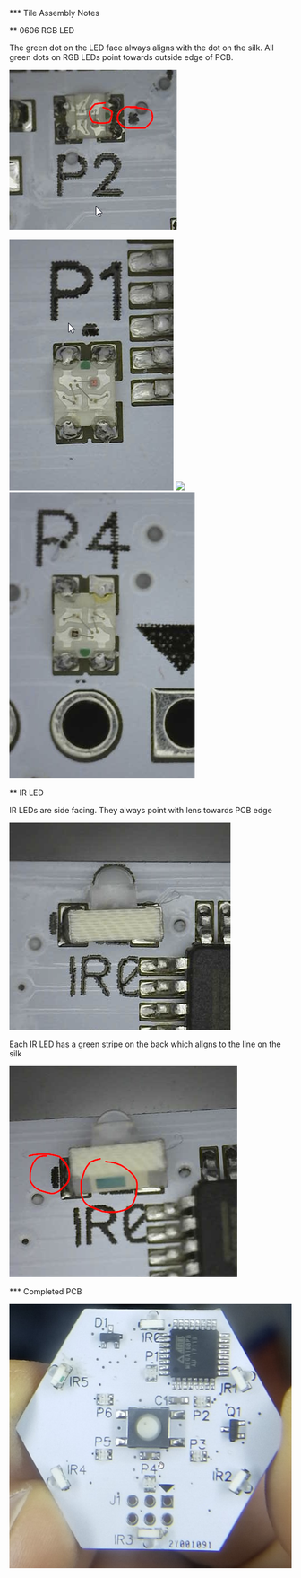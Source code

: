 *** Tile Assembly Notes

** 0606 RGB LED

The green dot on the LED face always aligns with the dot on the silk. All green dots on RGB LEDs point towards outside edge of PCB.

![](images/RGB-P2_orientaion.png)

![](images/RGB-P1.png)
![](images/RGB-P3.png)
![](images/RGB-P4.png)

** IR LED

IR LEDs are side facing. They always point with lens towards PCB edge

![](images/IR-IR0.png)


Each IR LED has a green stripe on the back which aligns to the line on the silk

![](images/IR-IR0-orentation.png)


*** Completed PCB

![](images/complete.jpg)
